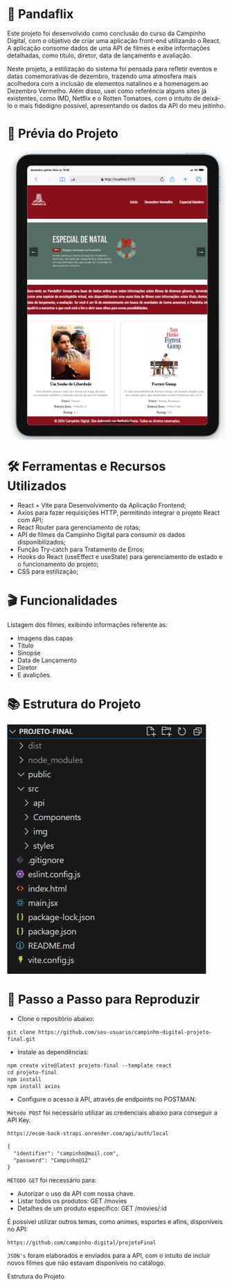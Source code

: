 # 🐼 Pandaflix

Este projeto foi desenvolvido como conclusão do curso da Campinho Digital, com o objetivo de criar uma aplicação front-end utilizando o React. A aplicação consome dados de uma API de filmes e exibe informações detalhadas, como título, diretor, data de lançamento e avaliação.

Neste projeto, a estilização do sistema foi pensada para refletir eventos e datas comemorativas de dezembro, trazendo uma atmosfera mais acolhedora com a inclusão de elementos natalinos e a homenagem ao Dezembro Vermelho. Além disso, usei como referência alguns sites já existentes, como IMD, Netflix e o Rotten Tomatoes, com o intuito de deixá-lo o mais fidedigno possível, apresentando os dados da API do meu jeitinho.

# 📸 Prévia do Projeto
<img src="src\img\spoiler.png" alt="Pastas">

# 🛠️ Ferramentas e Recursos Utilizados
- React + Vite para Desenvolvimento da Aplicação Frontend;
- Axios para fazer requisições HTTP, permitindo integrar o projeto React com API;
- React Router para gerenciamento de rotas;
- API de filmes da Campinho Digital para consumir os dados disponibilizados;
- Função Try-catch para Tratamento de Erros;
- Hooks do React (useEffect e useState) para gerenciamento de estado e o funcionamento do projeto;
- CSS para estilização;

# 🎬 Funcionalidades
Listagem dos filmes, exibindo informações referente as:
- Imagens das capas
- Título
- Sinopse
- Data de Lançamento
- Diretor
- E avalições.

# 📚 Estrutura do Projeto
<img src="src\img\pastas.png" alt="Pastas">


# 📑 Passo a Passo para Reproduzir
- Clone o repositório abaixo:
```
git clone https://github.com/seu-usuario/campinho-digital-projeto-final.git
```

- Instale as dependências:
```
npm create vite@latest projeto-final --template react
cd projeto-final
npm install
npm install axios
```

- Configure o acesso à API, através de endpoints no POSTMAN:

`Método POST` foi necessário utilizar as credenciais abaixo para conseguir a API Key.

```
https://ecom-back-strapi.onrender.com/api/auth/local
```

```
{
  "identifier": "campinho@mail.com",
  "password": "Campinho@12"
}
```

`MÉTODO GET` foi necessário para:
- Autorizar o uso da API com nossa chave.
- Listar todos os produtos: GET /movies
- Detalhes de um produto específico: GET /movies/:id

É possível utilizar outros temas, como animes, esportes e afins, disponíveis no API:
```
https://github.com/campinho-digital/projetoFinal
```

`JSON's` foram elaborados e enviados para a API, com o intuito de incluir novos filmes que não estavam disponíveis no catálogo.

Estrutura do Projeto


